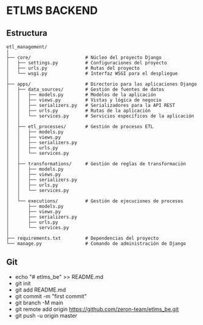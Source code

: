 # ETLMS BACKEND

## Estructura
```text 
etl_management/
│
├── core/                    # Núcleo del proyecto Django
│   ├── settings.py          # Configuraciones del proyecto
│   ├── urls.py              # Rutas del proyecto
│   └── wsgi.py              # Interfaz WSGI para el despliegue
│
├── apps/                    # Directorio para las aplicaciones Django
│   ├── data_sources/        # Gestión de fuentes de datos
│   │   ├── models.py        # Modelos de la aplicación
│   │   ├── views.py         # Vistas y lógica de negocio
│   │   ├── serializers.py   # Serializadores para la API REST
│   │   ├── urls.py          # Rutas de la aplicación
│   │   └── services.py      # Servicios específicos de la aplicación
│   │
│   ├── etl_processes/       # Gestión de procesos ETL
│   │   ├── models.py
│   │   ├── views.py
│   │   ├── serializers.py
│   │   ├── urls.py
│   │   └── services.py
│   │
│   ├── transformations/     # Gestión de reglas de transformación
│   │   ├── models.py
│   │   ├── views.py
│   │   ├── serializers.py
│   │   ├── urls.py
│   │   └── services.py
│   │
│   └── executions/          # Gestión de ejecuciones de procesos
│       ├── models.py
│       ├── views.py
│       ├── serializers.py
│       ├── urls.py
│       └── services.py
│
├── requirements.txt         # Dependencias del proyecto
└── manage.py                # Comando de administración de Django
```
## Git
- echo "# etlms_be" >> README.md
- git init
- git add README.md
- git commit -m "first commit"
- git branch -M main
- git remote add origin https://github.com/zeron-team/etlms_be.git
- git push -u origin master